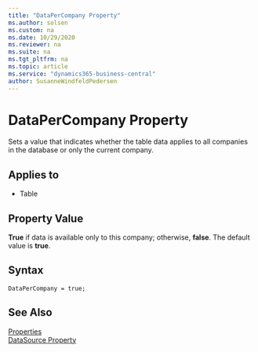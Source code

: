 ```yaml
---
title: "DataPerCompany Property"
ms.author: solsen
ms.custom: na
ms.date: 10/29/2020
ms.reviewer: na
ms.suite: na
ms.tgt_pltfrm: na
ms.topic: article
ms.service: "dynamics365-business-central"
author: SusanneWindfeldPedersen
---
```

[//]: # (START>DO_NOT_EDIT)
[//]: # (IMPORTANT:Do not edit any of the content between here and the END>DO_NOT_EDIT.)
[//]: # (Any modifications should be made in the .xml files in the ModernDev repo.)
# DataPerCompany Property
Sets a value that indicates whether the table data applies to all companies in the database or only the current company.

## Applies to
-   Table

[//]: # (IMPORTANT: END>DO_NOT_EDIT)
## Property Value

**True** if data is available only to this company; otherwise, **false**. The default value is **true**.  

## Syntax

```AL
DataPerCompany = true;
```
  
## See Also  

[Properties](devenv-properties.md)  
[DataSource Property](devenv-datasource-property.md)  